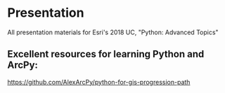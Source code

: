 # Presentation
All presentation materials for Esri's 2018 UC, "Python: Advanced Topics"

## Excellent resources for learning Python and ArcPy:
https://github.com/AlexArcPy/python-for-gis-progression-path
